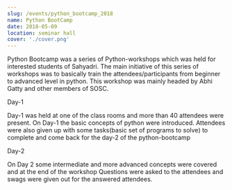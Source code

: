 ```yaml
---
slug: /events/python_bootcamp_2018
name: Python BootCamp
date: 2018-05-09
location: seminar hall
cover: './cover.png'
---
```


Python Bootcamp was a series of Python-workshops which was held for interested students of Sahyadri.
The main initiative of this series of workshops was to basically train the attendees/participants from
beginner to advanced level in python.
This workshop was mainly headed by Abhi Gatty and other members of SOSC.

Day-1

Day-1 was held at one of the class rooms and more than 40 attendees were present.
On Day-1 the basic concepts of python were introduced. Attendees were also given up with some tasks(basic set of programs to solve) to complete and come back for the day-2 of the python-bootcamp


Day-2

On Day 2 some intermediate and more advanced concepts were covered and at the end of the workshop 
Questions were asked to the attendees and swags were given out for the answered attendees.    
